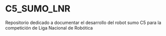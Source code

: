 # C5_SUMO_LNR
Repositorio dedicado a documentar el desarrollo del robot sumo C5 para la competición de Liga Nacional de Robótica
